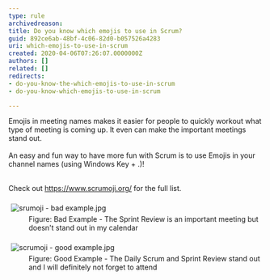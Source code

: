 ```yaml
---
type: rule
archivedreason: 
title: Do you know which emojis to use in Scrum?
guid: 892ce6ab-48bf-4c06-82d0-b057526a4283
uri: which-emojis-to-use-in-scrum
created: 2020-04-06T07:26:07.0000000Z
authors: []
related: []
redirects:
- do-you-know-the-which-emojis-to-use-in-scrum
- do-you-know-which-emojis-to-use-in-scrum

---
```



Emojis in meeting names makes it&#160;easier for people&#160;to quickly workout what type of meeting is coming up. It even can make the important meetings stand out. <br><br>An easy and fun way to have more fun with Scrum is to use Emojis in your channel names (using Windows Key + .)!​<br><div><br></div><div>Check out&#160;<a href="https&#58;//www.scrumoji.org/">https&#58;//www.scrumoji.org/</a>&#160;for the full list.</div><div><br></div><div><img src="/SiteAssets/do-you-know-the-which-emojis-to-use-in-scrum/srumoji%20-%20bad%20example.jpg" alt="srumoji - bad example.jpg" style="margin&#58;5px;" /><br></div><dd class="ssw15-rteElement-FigureBad">​​Figure&#58; Bad Example - The Sprint Review is an important meeting but doesn't stand out in my calendar<br></dd><div><br></div><div><img src="/SiteAssets/do-you-know-the-which-emojis-to-use-in-scrum/scrumoji%20-%20good%20example.jpg" alt="scrumoji - good example.jpg" style="margin&#58;5px;" />&#160;</div><div><dd class="ssw15-rteElement-FigureGood">​​Figure&#58; Good Example - The Daily Scrum and Sprint Review stand out and I will definitely not forget to attend<br></dd><br></div>
<br><excerpt class='endintro'></excerpt><br>



